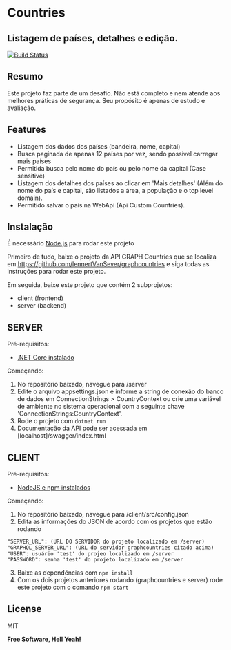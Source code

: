 # Countries
## Listagem de países, detalhes e edição.

[![Build Status](https://travis-ci.org/joemccann/dillinger.svg?branch=master)](https://travis-ci.org/joemccann/dillinger)

## Resumo
Este projeto faz parte de um desafio. Não está completo e nem atende aos melhores práticas de segurança. Seu propósito é apenas de estudo e avaliação.

## Features

- Listagem dos dados dos países (bandeira, nome, capital)
- Busca paginada de apenas 12 países por vez, sendo possível carregar mais países
- Permitida busca pelo nome do país ou pelo nome da capital (Case sensitive)
- Listagem dos detalhes dos países ao clicar em 'Mais detalhes' (Além do nome do país e capital, são listados a área, a população e o top level domain).
- Permitido salvar o país na WebApi (Api Custom Countries).

## Instalação

É necessário [Node.js](https://nodejs.org/) para rodar este projeto

Primeiro de tudo, baixe o projeto da API GRAPH Countries que se localiza em https://github.com/lennertVanSever/graphcountries e siga todas as instruções para rodar este projeto.

Em seguida, baixe este projeto que contém 2 subprojetos:
 
- client (frontend)          
- server (backend)

## SERVER

Pré-requisitos:

* [.NET Core instalado](https://docs.microsoft.com/pt-br/dotnet/core/install/windows?tabs=net50)

Começando:

1. No repositório baixado, navegue para /server
2. Edite o arquivo appsettings.json e informe a string de conexão do banco de dados em ConnectionStrings > CountryContext ou crie uma variável de ambiente no sistema operacional com a seguinte chave 'ConnectionStrings:CountryContext'.
3. Rode o projeto com `dotnet run`
4. Documentação da API pode ser acessada em [localhost]/swagger/index.html

## CLIENT
Pré-requisitos:

* [NodeJS e npm instalados](https://nodejs.org/en/download/)

Começando:

1. No repositório baixado, navegue para /client/src/config.json
2. Edita as informações do JSON de acordo com os projetos que estão rodando

```
"SERVER_URL": (URL DO SERVIDOR do projeto localizado em /server)
"GRAPHQL_SERVER_URL": (URL do servidor graphcountries citado acima)
"USER": usuário 'test' do projeo localizado em /server
"PASSWORD": senha 'test' do projeto localizado em /server
```

3. Baixe as dependências com `npm install`
4. Com os dois projetos anteriores rodando (graphcountries e server) rode este projeto com o comando `npm start` 


## License

MIT

**Free Software, Hell Yeah!**